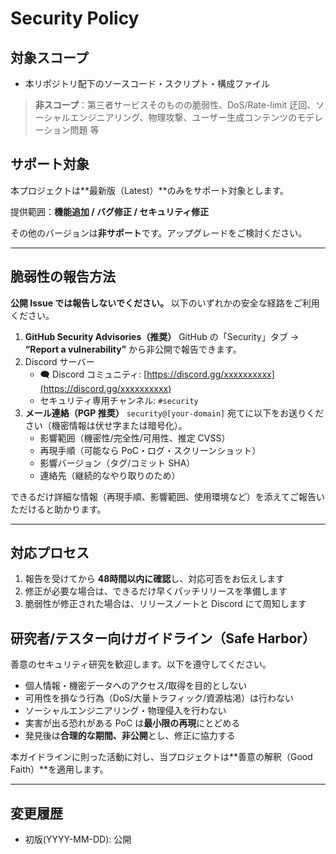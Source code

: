 # Security Policy

## 対象スコープ

- 本リポジトリ配下のソースコード・スクリプト・構成ファイル

> **非スコープ**：第三者サービスそのものの脆弱性、DoS/Rate-limit 迂回、ソーシャルエンジニアリング、物理攻撃、ユーザー生成コンテンツのモデレーション問題 等

## サポート対象

本プロジェクトは**最新版（Latest）**のみをサポート対象とします。

提供範囲：**機能追加 / バグ修正 / セキュリティ修正**

その他のバージョンは**非サポート**です。アップグレードをご検討ください。

---

## 脆弱性の報告方法

**公開 Issue では報告しないでください。** 以下のいずれかの安全な経路をご利用ください。

1. **GitHub Security Advisories（推奨）**
   GitHub の「Security」タブ → **“Report a vulnerability”** から非公開で報告できます。
2. Discord サーバー
   - 🗨️ Discord コミュニティ: [https://discord.gg/xxxxxxxxxx](https://discord.gg/xxxxxxxxxx)
   - セキュリティ専用チャンネル: `#security`
3. **メール連絡（PGP 推奨）**
   `security@[your-domain]` 宛てに以下をお送りください（機密情報は伏せ字または暗号化）。
   - 影響範囲（機密性/完全性/可用性、推定 CVSS）
   - 再現手順（可能なら PoC・ログ・スクリーンショット）
   - 影響バージョン（タグ/コミット SHA）
   - 連絡先（継続的なやり取りのため）

できるだけ詳細な情報（再現手順、影響範囲、使用環境など）を添えてご報告いただけると助かります。

---

## 対応プロセス

1. 報告を受けてから **48時間以内に確認**し、対応可否をお伝えします
2. 修正が必要な場合は、できるだけ早くパッチリリースを準備します
3. 脆弱性が修正された場合は、リリースノートと Discord にて周知します

## 研究者/テスター向けガイドライン（Safe Harbor）

善意のセキュリティ研究を歓迎します。以下を遵守してください。

- 個人情報・機密データへのアクセス/取得を目的としない
- 可用性を損なう行為（DoS/大量トラフィック/資源枯渇）は行わない
- ソーシャルエンジニアリング・物理侵入を行わない
- 実害が出る恐れがある PoC は**最小限の再現**にとどめる
- 発見後は**合理的な期間、非公開**とし、修正に協力する

本ガイドラインに則った活動に対し、当プロジェクトは**善意の解釈（Good Faith）**を適用します。

---

## 変更履歴

<!-- TODO: プロジェクトに合わせて修正してください -->
- 初版(YYYY-MM-DD): 公開

